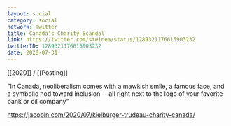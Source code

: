 ```yaml
---
layout: social
category: social
network: Twitter
title: Canada's Charity Scandal
link: https://twitter.com/steinea/status/1289321176615903232
twitterID: 1289321176615903232
date: 2020-07-31
---
```


[[2020]] / [[Posting]]

"In Canada, neoliberalism comes with a mawkish smile, a famous face, and a symbolic nod toward inclusion---all right next to the logo of your favorite bank or oil company"

<https://jacobin.com/2020/07/kielburger-trudeau-charity-canada/>
